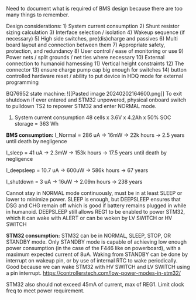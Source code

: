 Need to document what is required of BMS design because there are too many things to remember.

Design considerations:
	1) System current consumption
	2) Shunt resistor sizing calculation
	3) Interface selection / isolation
	4) Wakeup sequence (if necessary)
	5) High side switches, pre(dis)charge and passives
	6) Multi board layout and connection between them
	7) Appropriate safety, protection, and redundancy
	8) User control / ease of monitoring or use
	9) Power nets / split grounds / net ties where necessary
	10) External connection to humanoid harnessing
	11) Vertical height constraints
	12) The connector
	13) ensure charge pump cap big enough for switches
	14) button controlled hardware reset / ability to put device in HDQ mode for external programming

BQ76952 state machine:
![[Pasted image 20240202164600.png]]
To exit shutdown if ever entered and STM32 unpowered, physical onboard switch to pulldown TS2 to repower STM32 and enter NORMAL mode.


1) System current consumption
48 cells x 3.6V x 4.2Ah x 50% SOC storage = 363 Wh

**BMS consumption:**
I_Normal = 286 uA -> 16mW -> 22k hours -> 2.5 years until death by negligence

I_sleep = 41 uA -> 2.3mW -> 153k hours -> 17.5 years until death by negligence

I_deepsleep = 10.7 uA -> 600uW -> 586k hours -> 67 years

I_shutdown = 3 uA -> 16uW -> 2.09m hours -> 238 years

Cannot stay in NORMAL mode continuously, must be in at least SLEEP or lower to minimize power.  SLEEP is enough, but DEEPSLEEP ensures that DSG and CHG remain off which is good if battery remains plugged in while in humanoid.  DEEPSLEEP still allows REG1 to be enabled to power STM32, which it can wake with ALERT or can be woken by LV SWITCH or HV SWITCH

**STM32 consumption:**
STM32 can be in NORMAL, SLEEP, STOP, OR STANDBY mode.  Only STANDBY mode is capable of achieving low enough power consumption (in the case of the F446 like on powerboard), with a maximum expected current of 8uA.  Waking from STANDBY can be done by interrupt on wakeup pin, or by use of internal RTC to wake periodically.  Good because we can wake STM32 with HV SWITCH and LV SWITCH using a pin interrupt.
https://controllerstech.com/low-power-modes-in-stm32/

STM32 also should not exceed 45mA of current, max of REG1.  Limit clock freq to meet power requirement.



